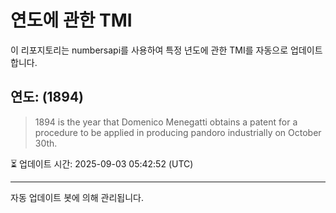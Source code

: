 
# 연도에 관한 TMI

이 리포지토리는 numbersapi를 사용하여 특정 년도에 관한 TMI를 자동으로 업데이트합니다.

## 연도: (1894)
> 1894 is the year that Domenico Menegatti obtains a patent for a procedure to be applied in producing pandoro industrially on October 30th.

⏳ 업데이트 시간: 2025-09-03 05:42:52 (UTC)

---
자동 업데이트 봇에 의해 관리됩니다.
